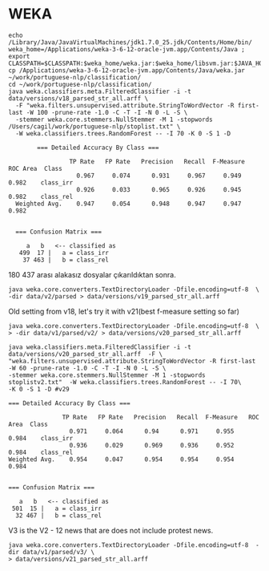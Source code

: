 # WEKA

  
    echo /Library/Java/JavaVirtualMachines/jdk1.7.0_25.jdk/Contents/Home/bin/
    weka_home=/Applications/weka-3-6-12-oracle-jvm.app/Contents/Java ; export CLASSPATH=$CLASSPATH:$weka_home/weka.jar:$weka_home/libsvm.jar:$JAVA_HOME/bin
    cp /Applications/weka-3-6-12-oracle-jvm.app/Contents/Java/weka.jar ~/work/portuguese-nlp/classification/
    cd ~/work/portuguese-nlp/classification/
    java weka.classifiers.meta.FilteredClassifier -i -t data/versions/v18_parsed_str_all.arff \ 
      -F "weka.filters.unsupervised.attribute.StringToWordVector -R first-last -W 100 -prune-rate -1.0 -C -T -I -N 0 -L -S \
      -stemmer weka.core.stemmers.NullStemmer -M 1 -stopwords /Users/cagil/work/portuguese-nlp/stoplist.txt" \
      -W weka.classifiers.trees.RandomForest -- -I 70 -K 0 -S 1 -D
    
            === Detailed Accuracy By Class ===
      
                     TP Rate   FP Rate   Precision   Recall  F-Measure   ROC Area  Class
                       0.967     0.074      0.931     0.967     0.949      0.982    class_irr
                       0.926     0.033      0.965     0.926     0.945      0.982    class_rel
      Weighted Avg.    0.947     0.054      0.948     0.947     0.947      0.982
      
      
      === Confusion Matrix ===
      
         a   b   <-- classified as
       499  17 |   a = class_irr
        37 463 |   b = class_rel


180 437 arası alakasız dosyalar çıkarıldıktan sonra.


    java weka.core.converters.TextDirectoryLoader -Dfile.encoding=utf-8  \
    -dir data/v2/parsed > data/versions/v19_parsed_str_all.arff

Old setting from v18, let's try it with v21(best f-measure setting so far)

    java weka.core.converters.TextDirectoryLoader -Dfile.encoding=utf-8  \
    > -dir data/v1/parsed/v2/ > data/versions/v20_parsed_str_all.arff
    
    java weka.classifiers.meta.FilteredClassifier -i -t data/versions/v20_parsed_str_all.arff  -F \
    "weka.filters.unsupervised.attribute.StringToWordVector -R first-last -W 60 -prune-rate -1.0 -C -T -I -N 0 -L -S \
    -stemmer weka.core.stemmers.NullStemmer -M 1 -stopwords stoplistv2.txt"  -W weka.classifiers.trees.RandomForest -- -I 70\
    -K 0 -S 1 -D #v29
    
    === Detailed Accuracy By Class ===
    
                   TP Rate   FP Rate   Precision   Recall  F-Measure   ROC Area  Class
                     0.971     0.064      0.94      0.971     0.955      0.984    class_irr
                     0.936     0.029      0.969     0.936     0.952      0.984    class_rel
    Weighted Avg.    0.954     0.047      0.954     0.954     0.954      0.984
    
    
    === Confusion Matrix ===
    
       a   b   <-- classified as
     501  15 |   a = class_irr
      32 467 |   b = class_rel


V3 is the V2 - 12 news that are does not include protest news.

    java weka.core.converters.TextDirectoryLoader -Dfile.encoding=utf-8  -dir data/v1/parsed/v3/ \
    > data/versions/v21_parsed_str_all.arff

